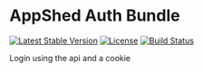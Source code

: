 # AppShed Auth Bundle

[![Latest Stable Version](https://poser.pugx.org/appshed/auth-bundle/v/stable.png)](https://packagist.org/packages/appshed/auth-bundle)
[![License](https://poser.pugx.org/appshed/auth-bundle/license.png)](https://packagist.org/packages/appshed/auth-bundle)
[![Build Status](https://travis-ci.org/AppShed/auth-bundle.svg?branch=master)](https://travis-ci.org/AppShed/auth-bundle)

Login using the api and a cookie
